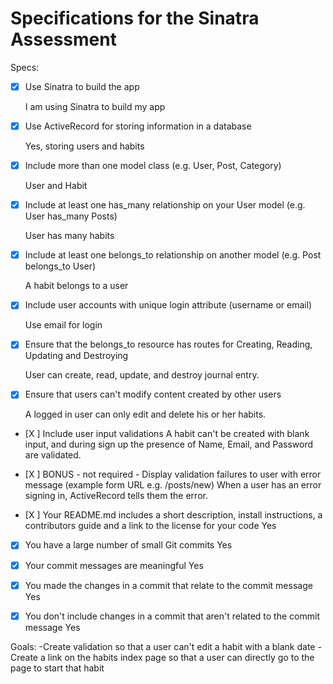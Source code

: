 # Specifications for the Sinatra Assessment

Specs:

- [x] Use Sinatra to build the app

  I am using Sinatra to build my app

- [x] Use ActiveRecord for storing information in a database

  Yes, storing users and habits

- [x] Include more than one model class (e.g. User, Post, Category)

  User and Habit 

- [x] Include at least one has_many relationship on your User model (e.g. User has_many Posts)

  User has many habits

- [x] Include at least one belongs_to relationship on another model (e.g. Post belongs_to User)

  A habit belongs to a user

- [x] Include user accounts with unique login attribute (username or email)

  Use email for login

- [x] Ensure that the belongs_to resource has routes for Creating, Reading, Updating and Destroying
 
   User can create, read, update, and destroy journal entry.


- [X] Ensure that users can't modify content created by other users
  
  A logged in user can only edit and delete his or her habits.


- [X ] Include user input validations
  A habit can't be created with blank input, and during sign up the presence of Name, Email, and Password are validated.



- [X ] BONUS - not required - Display validation failures to user with error message (example form URL e.g. /posts/new)
  When a user has an error signing in, ActiveRecord tells them the error.


- [X ] Your README.md includes a short description, install instructions, a contributors guide and a link to the license for your code
  Yes


- [x] You have a large number of small Git commits
  Yes


- [x] Your commit messages are meaningful
  Yes


- [x] You made the changes in a commit that relate to the commit message
  Yes


- [x] You don't include changes in a commit that aren't related to the commit message
  Yes

Goals:
-Create validation so that a user can't edit a habit with a blank date 
-Create a link on the habits index page so that a user can directly go to the page to start that habit